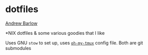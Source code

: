 # dotfiles

[Andrew Barlow](https://github.com/dandrewbarlow)

*NIX dotfiles & some various goodies that I like

Uses GNU `stow` to set up, uses [`oh-my-tmux`](https://github.com/gpakosz/.tmux) config file. Both are git submodules

